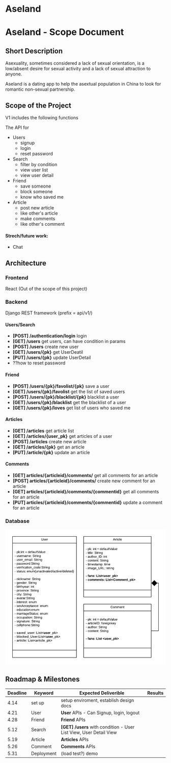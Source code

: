 # Aseland

# Aseland - Scope Document

## Short Description
Asexuality, sometimes considered a lack of sexual orientation, is a low/absent desire for sexual activity and a lack of sexual attraction to anyone.

Aseland is a dating app to help the asextual population in China to look for romantic non-sexual partnership.

## Scope of the Project

V1 includes the following functions

The API for

- Users
	- signup
	- login
	- reset password
- Search
	- filter by condition 
	- view user list
	- view user detail
- Friend
	- save someone
	- block someone
	- know who saved me
- Article
	- post new article
	- like other's article	 
	- make comments
	- like other's comment

#### Strech/future work:

- Chat

## Architecture
### Frontend
React (Out of the scope of this project)
### Backend
Django REST framework
(prefix = api/v1/)

#### Users/Search

- **[POST] /authentication/login** login
- **[GET] /users** get users, can have condition in params
- **[POST] /users** create new user
- **[GET] /users/{pk}** get UserDeatil
- **[PUT] /users/{pk}** update UserDetail
- ??how to reset password

#### Friend
- **[POST] /users/{pk}/favolist/{pk}** save a user
- **[GET] /users/{pk}/favolist** get the list of saved users
- **[POST] /users/{pk}/blacklist/{pk}** blacklist a user
- **[GET] /users/{pk}/blacklist** get the blacklist of a user
- **[GET] /users/{pk}/loves** get list of users who saved me

#### Articles
- **[GET] /articles** get article list
- **[GET] /articles/{user_pk}** get articles of a user
- **[POST] /articles** create new article
- **[GET] /articles/{pk}** get an article
- **[PUT] /article/{pk}** update an article

#### Comments
- **[GET] articles/{articleid}/comments/** get all comments for an article
- **[POST] articles/{articleid}/comments/** create new comment for an article
- **[GET] articles/{articleid}/comments/{commentid}** get all comments for an article
- **[PUT] articles/{articleid}/comments/{commentid}** update a comment for an article

### Database 
![Postgresql](https://github.com/Jianyi-Ren/Aseland/blob/master/doc/Aseland%20UML.png)


## Roadmap & Milestones

Deadline  | Keyword | Expected Deliverible | Results
--------- | ------  | ------- | ----
4.14  | set up | setup enviroment, establish design docs|
4.21  | User | **User** APIs - Can Signup, login, logout |
4.28  | Friend | **Friend** APIs|
5.12  | Search | **[GET] /users** with condition - User List View, User Detail View|
5.19  | Article | **Articles** APIs|
5.26  |  Comment |**Comments** APIs|
5.31  | Deployment | (load test?) demo|
